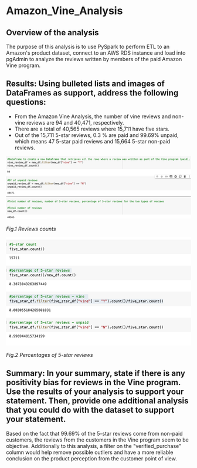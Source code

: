 # Amazon_Vine_Analysis

## Overview of the analysis

The purpose of this analysis is to use PySpark to perform ETL to an Amazon's product dataset, connect to an AWS RDS instance and load into pgAdmin to analyze the reviews written by members of the paid Amazon Vine program. 

## Results: Using bulleted lists and images of DataFrames as support, address the following questions:

- From the Amazon Vine Analysis, the number of vine reviews and non-vine reviews are 94 and 40,471, respectively. 
- There are a total of 40,565 reviews where 15,711 have five stars. 
- Out of the 15,711 5-star reviews, 0.3 % are paid and 99.69% unpaid, which means 47 5-star paid reviews and 15,664 5-star non-paid reviews. 

![image_name](counts.png)

*Fig.1 Reviews counts*

![image_name](percentages.png)

*Fig.2 Percentages of 5-star reviews*

## Summary: In your summary, state if there is any positivity bias for reviews in the Vine program. Use the results of your analysis to support your statement. Then, provide one additional analysis that you could do with the dataset to support your statement.

Based on the fact that 99.69% of the 5-star reviews come from non-paid customers, the reviews from the customers in the Vine program seem to be objective. Additionally to this analysis, a filter on the "verified_purchase" column would help remove possible outliers and have a more reliable conclusion on the product perception from the customer point of view. 
